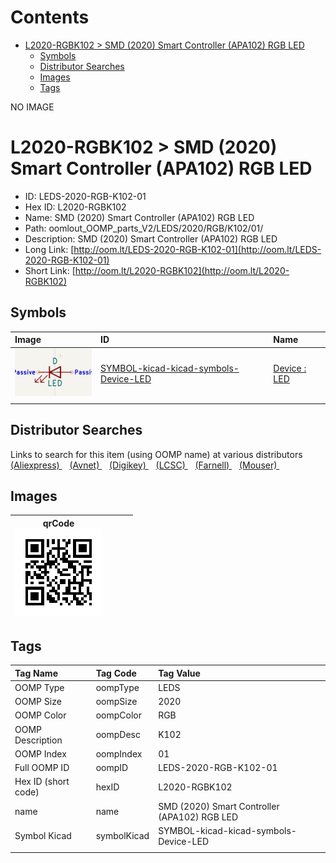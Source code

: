 



Contents
========

* [L2020-RGBK102 > SMD (2020) Smart Controller (APA102) RGB LED](#l2020-rgbk102--smd-2020-smart-controller-apa102-rgb-led)
	* [Symbols](#symbols)
	* [Distributor Searches](#distributor-searches)
	* [Images](#images)
	* [Tags](#tags)
  
NO IMAGE  
# L2020-RGBK102 > SMD (2020) Smart Controller (APA102) RGB LED

- ID: LEDS-2020-RGB-K102-01
- Hex ID: L2020-RGBK102
- Name: SMD (2020) Smart Controller (APA102) RGB LED
- Path: oomlout_OOMP_parts_V2/LEDS/2020/RGB/K102/01/
- Description: SMD (2020) Smart Controller (APA102) RGB LED
- Long Link: [http://oom.lt/LEDS-2020-RGB-K102-01](http://oom.lt/LEDS-2020-RGB-K102-01)
- Short Link: [http://oom.lt/L2020-RGBK102](http://oom.lt/L2020-RGBK102)

## Symbols
  

|Image|ID|Name|
| :--- | :--- | :--- |
|[![](https://raw.githubusercontent.com/oomlout/oomlout_OOMP_eda_V2/main/SYMBOL/kicad/kicad-symbols/Device/LED/image_140.png)](https://github.com/oomlout/oomlout_OOMP_eda_V2/tree/main/SYMBOL/kicad/kicad-symbols/Device/LED/)|[SYMBOL-kicad-kicad-symbols-Device-LED](https://github.com/oomlout/oomlout_OOMP_eda_V2/tree/main/SYMBOL/kicad/kicad-symbols/Device/LED/)|[Device : LED](https://github.com/oomlout/oomlout_OOMP_eda_V2/tree/main/SYMBOL/kicad/kicad-symbols/Device/LED/)|
||||

## Distributor Searches
  
Links to search for this item (using OOMP name) at various distributors  
[(Aliexpress) ](https://www.aliexpress.com/wholesale?SearchText=1117SMD+2020+Smart+Controller+APA102+RGB+LED)&nbsp;&nbsp;&nbsp;[(Avnet) ](https://www.avnet.com/shop/us/search/SMD+2020+Smart+Controller+APA102+RGB+LED)&nbsp;&nbsp;&nbsp;[(Digikey) ](https://www.digikey.co.uk/en/products/result?s=SMD+2020+Smart+Controller+APA102+RGB+LED)&nbsp;&nbsp;&nbsp;[(LCSC) ](https://www.lcsc.com/search?q=SMD+2020+Smart+Controller+APA102+RGB+LED)&nbsp;&nbsp;&nbsp;[(Farnell) ](https://uk.farnell.com/search?st=SMD+2020+Smart+Controller+APA102+RGB+LED)&nbsp;&nbsp;&nbsp;[(Mouser) ](https://www.mouser.com/c/?q=SMD+2020+Smart+Controller+APA102+RGB+LED)&nbsp;&nbsp;&nbsp;
## Images
  

|qrCode<br>[![](https://raw.githubusercontent.com/oomlout/oomlout_OOMP_parts_V2/main/LEDS/2020/RGB/K102/01/qrCode_140.png)](https://github.com/oomlout/oomlout_OOMP_parts_V2/tree/main/LEDS/2020/RGB/K102/01/qrCode.png)||||
| :---: | :---: | :---: | :---: |

## Tags
  

|Tag Name|Tag Code|Tag Value|
| :--- | :--- | :--- |
|OOMP Type|oompType|LEDS|
|OOMP Size|oompSize|2020|
|OOMP Color|oompColor|RGB|
|OOMP Description|oompDesc|K102|
|OOMP Index|oompIndex|01|
|Full OOMP ID|oompID|LEDS-2020-RGB-K102-01|
|Hex ID (short code)|hexID|L2020-RGBK102|
|name|name|SMD (2020) Smart Controller (APA102) RGB LED|
|Symbol Kicad|symbolKicad|SYMBOL-kicad-kicad-symbols-Device-LED|
||||
